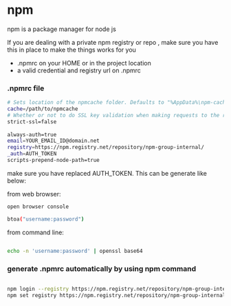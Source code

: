 # npm

npm is a package manager for node js

If you are dealing with a private npm registry or repo , make sure you have this in place to make the things works for you
- .npmrc on your HOME or in the project location
- a valid credential and registry url on .npmrc

### .npmrc file 

```sh 
# Sets location of the npmcache folder. Defaults to "%AppData%\npm-cache" on Windows and "~/.npm" on Posix
cache=/path/to/npmcache
# Whether or not to do SSL key validation when making requests to the registry via https. Default: true
strict-ssl=false
 
always-auth=true
email=YOUR_EMAIL_ID@domain.net
registry=https://npm.registry.net/repository/npm-group-internal/
_auth=AUTH_TOKEN
scripts-prepend-node-path=true
```

make sure you have replaced AUTH_TOKEN. This can be generate like below:

from web browser:
```sh
open browser console

btoa("username:password")
```

from command line:
```sh

echo -n 'username:password' | openssl base64
```

### generate .npmrc automatically by using npm command

```sh

npm login --registry https://npm.registry.net/repository/npm-group-internal/
npm set registry https://npm.registry.net/repository/npm-group-internal/ --global
```
